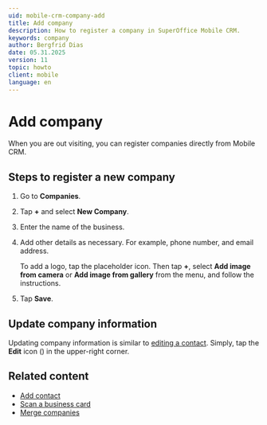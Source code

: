 ```yaml
---
uid: mobile-crm-company-add
title: Add company
description: How to register a company in SuperOffice Mobile CRM.
keywords: company
author: Bergfrid Dias
date: 05.31.2025
version: 11
topic: howto
client: mobile
language: en
---
```


# Add company

When you are out visiting, you can register companies directly from Mobile CRM.

## Steps to register a new company

1. Go to **Companies**.

1. Tap **+** and select **New Company**.

1. Enter the name of the business.

1. Add other details as necessary. For example, phone number, and email address.

    To add a logo, tap the placeholder icon. Then tap **+**, select **Add image from camera** or **Add image from gallery** from the menu, and follow the instructions.

1. Tap **Save**.

## Update company information

Updating company information is similar to [editing a contact][3]. Simply, tap the **Edit** icon (<i class="ph ph-pencil-simple" aria-label="true"></i>) in the upper-right corner.

## Related content

* [Add contact][1]
* [Scan a business card][2]
* [Merge companies][4]

<!-- Referenced links -->
[1]: ../contact/create.md
[2]: ../contact/scan-business-card.md
[3]: ../contact/update.md
[4]: ../../../company/learn/merge-companies.md
